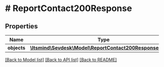 # # ReportContact200Response

## Properties

Name | Type | Description | Notes
------------ | ------------- | ------------- | -------------
**objects** | [**\Itsmind\Sevdesk\Model\ReportContact200ResponseObjects**](ReportContact200ResponseObjects.md) |  | [optional]

[[Back to Model list]](../../README.md#models) [[Back to API list]](../../README.md#endpoints) [[Back to README]](../../README.md)
